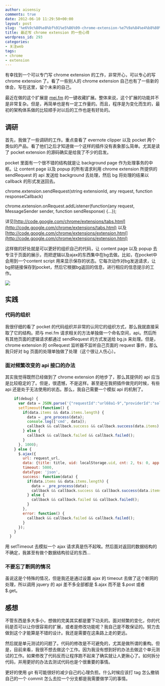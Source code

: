```yaml
---
author: aisensiy
comments: true
date: 2012-06-10 11:29:50+00:00
layout: post
slug: '%e6%9c%80%e8%bf%91%e5%86%99-chrome-extension-%e7%9a%84%e4%b8%80%e4%ba%9b%e5%bf%83%e5%be%97'
title: 最近写 chrome extension 的一些心得
wordpress_id: 293
categories:
- 关注web
tags:
- chrome
- extension
---
```


有幸找到一个可以专门写 chrome extension 的工作，非常开心，可以专心的写 chrome extension 了。看了一些别人的 chrome extension 自己也有了一些新的体会，写在这里，留个未来的自己。

最近在做的这个扩展是 [mei.fm](http://mei.fm) 的一键收藏扩展。整体来说，这个扩展的功能并不是非常复杂。但是，再简单也是有一定工作量的。而且，程序是为变化而生的，最初的架构体系做的比较顺手对以后的工作也是有好处的。



## 调研


首先，我做了一些调研的工作。重点查看了 evernote clipper 以及 pocket 两个类似的产品。看了他们之后才知道做一个这样的插件没有表象那么简单。尤其是读了 pocket extension 的源码确实是给我了不少的启发。

pocket 里面有一个很不错的结构就是让 background page 作为处理事务的中枢。让 content page 以及 popup 的所有请求利用 chrome extension 所提供的 sendRequest 的 api 发送给 background 去处理，然后 bg 将处理的结果以 callback 的形式发送回去。


>
chrome.extension.sendRequest(string extensionId, any request, function responseCallback)

chrome.extension.onRequest.addListener(function(any request, MessageSender sender, function sendResponse) {...});




详见[http://code.google.com/chrome/extensions/tabs.html](http://code.google.com/chrome/extensions/tabs.html) 以及 [http://code.google.com/chrome/extensions/extension.html](http://code.google.com/chrome/extensions/extension.html)

这样做的好处就是可以更好的组织自己的代码，让 content page 以及 popup 去专注于页面的展示，而把逻辑以及ajax的东西集中在bg去做。比如，在pocket中会用到一个content script 用来显示保存的状态。它每次动作对bg发送请求，让bg把链接保存到pocket，然后它根据bg返回的信息，进行相应的信息提示的工作。

[![](http://aisensiy-wordpress.stor.sinaapp.com/uploads/2012/06/QQ截图20120610190805-1024x268.png)](http://aisensiy-wordpress.stor.sinaapp.com/uploads/2012/06/QQ截图20120610190805.png)



## 实践


### 代码的组织



我很仔细的看了 pocket 的代码组织并非常的认同它的组织方式，那么我就直接采取了它的结构。把与 mei.fm 请求相关的方法单独做一个命名空间，api。然后所有其他页面的逻辑请求都通过 sendRequest 的方式发送给 bg.js 来处理。但是，chrome extension 的 onRequest 监听器不监听自己页面的 request 事件，那么我只好对 bg 页面的处理单独做了处理（这个很让人伤心）。



### 面对频繁改变的 api 接口的办法



其实我觉得既然已经做到了 chrome extension 的地步了，那么其提供的 api 应当是比较稳定的了。但是，很遗憾，不是这样。甚至是在我把插件做完的时候，有些 api 还是处于无法使用的状态。那么，我自己需要一个模拟 api 的机制了。

```js
    if(debug) {
      var data = JSON.parse('{"requestId":"url68a1-9","providerId":"solrs-0.1","object":"url","errCode":0,"dice":0,"items":[{"id":"5c9ccc75421a2acbffa982f5fd123134","score":0.92352885,"provider":"solrs-0.1","detail":{"best_title":"皇马拜仁裁判确定：欧冠奥运决赛主裁 吹拜仁漏3点球","url":"http://sports.sina.com.cn/g/2012-04-24/09206035821.shtml"}},{"id":"051e0cd0943d490f51cb7be1a502dbb9","score":0.24958704,"provider":"solrs-0.1","detail":{"best_title":"视频-2011百大进球TOP20 梅西C罗鲁尼内马尔竞风流","url":"http://sports.sina.com.cn/g/video/2011Top100goal/index.shtml"}}]}');
      setTimeout(function() {
        if(data.items && data.items.length) {
          data = _pre_process(data);
          console.log(['cmd', data]);
          callback && callback.success && callback.success(data.items);
        } else {
          callback && callback.failed && callback.failed();
        }
      }, 1000);
    } else {
      $.ajax({
        url: request_url,
        data: {title: title, uid: localStorage.uid, cnt: 2, ts: 0, app: 'mei.fm', url: url},
        timeout: 5000,
        dataType: 'json',
        success: function(data) {
          if(data.items && data.items.length) {
            data = _pre_process(data);
            callback && callback.success && callback.success(data.items);
          } else {
            callback && callback.failed && callback.failed();
          }
        },
        error: function() {
          callback && callback.failed && callback.failed();
        }
      });
    }
  }

```

用 setTimeout 去模拟一个 ajax 请求真是伤不起唉。然后面对返回的数据结构的不确定，我甚至有做个数据结构验证的东西...


### 不要忘了断网的情况


虽说这是个特殊的情况，但是我还是通过设置 ajax 的 timeout 去做了这个断网的处理，所以调用 jquery 的 api 差不多全部都是 $.ajax 而不是 $.post 或者 $.get。

## 感想

不管东西是多大多小，想做的完美其实都是要下功夫的。面对频繁的变化，你的代码是否可以让你很容易的扩展，或者是修改功能呢？我自己是不敢保证的。努力去做到这个才能算是不错的设计。我还是需要在这条路上走的更远。

然后就是单元测试的问题了。代码的修改是不可避免的，尤其是做所谓的重构。但是，目前来看，我很不想去做这个工作。因为我没有想到好的办法去做这个单元测试的工作。如果修改了代码反而让程序跑不起来了确实就让人更揪心了。如何拆分代码，并用更好的办法去测试代码也是个很重要的事情。

更好的使用 git 有可能很好的减少自己的心理负担。什么时候应该打 tag 怎么撤销自己的一个 commit 怎么去拉一个分支都是我需要做学习的事情。
